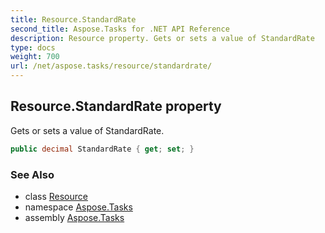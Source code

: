```yaml
---
title: Resource.StandardRate
second_title: Aspose.Tasks for .NET API Reference
description: Resource property. Gets or sets a value of StandardRate
type: docs
weight: 700
url: /net/aspose.tasks/resource/standardrate/
---
```

## Resource.StandardRate property

Gets or sets a value of StandardRate.

```csharp
public decimal StandardRate { get; set; }
```

### See Also

* class [Resource](../)
* namespace [Aspose.Tasks](../../resource/)
* assembly [Aspose.Tasks](../../../)


